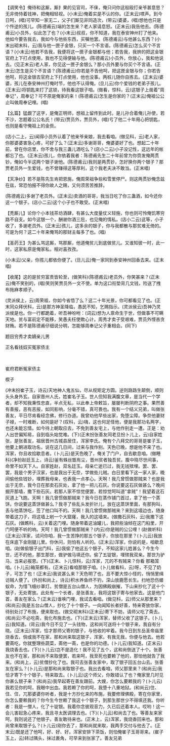 <!-- { "loadSidebar": true } -->
【调笑令】俺待和这厮，厮扌果的见官司，不俫，俺只问你这般殴打亲爷甚意思？无非倚恃着钱神，把俺相轻视。(小末云)俺着实是不认的你。(正末云)噤声。到今日呵，(唱)可早知一家无二，父子们厮见非同造次，(带云)婆婆，(唱)想他也只是个忤逆的孩儿。(陈德甫云)端的怎生来？老人家请息怒。(正末云)我告他去。(陈德甫云)小员外，似此怎了也？(小末云)叔叔，你不知道，我在泰安神州打了他来。他如今要告我去，我如今与他些东西，买嘱他罢。(陈德甫云)与他甚么东西？(小末出砌末科，云)我与他一匣子金银，只买一个不言语。(陈德甫云)怎么买个不言语？(小末云)他若不告我，我便将这一匣子金银都与他；若告我，我拚的把这金银官府上下打点使用，我也不见得便输与他。(陈德甫云)小员外，你放心，我和他说去。(见正末云)老人家，你见这一匣子金银么？那小员外要与你买个不言语。(正末云)怎生是买个不言语？(陈德甫云)你若是不告他呵，把这匣金银与你；你若告他呵，将这金银去官府上下打点使用，他也没事。两桩儿随你自拣去。(正末云)婆婆，孩儿在泰安神州打俺时节，他也不认得俺。(旦儿云)你个爱钱的老弟子孩儿。(正末云)将钥匙来打了这锁，待我看这银子咱。(做看，惊科，云)这银子上凿着"周奉记"，周奉记？可不原是俺家的来！(陈德甫云)怎生是你家的？(正末云)俺祖公公止叫做周奉记哩。(唱)

【幺篇】猛觑了这字，是俺正明师，想祖上留传到此时。是儿孙合着俺儿孙使，若不沙，怎题着公公名氏！(带云)贾员外，贾员外，(唱)亏了他二十年用心把钥匙，也则是看守俺祖上的金赀。

(店小二上，云)闻得小员外认着了他亲爷亲娘，我去看咱。(做见科，云)老人家，你那婆婆害急心疼，可好了么？(正末云)多谢哥哥，俺婆婆好了也。想起二十年前，曾在你店里，你不舍与我三蛊儿酒吃么？(店小二云)小子没记性，这远年的帐都忘了也。(正末云)孩儿，你依着我者：陈德甫先生二十年前曾为你赍发俺两贯钞，俺如今半这两个银子谢他。(陈德甫云)我则是两贯钞，怎好换你两个银子？那贾老员外一生爱钱，也不曾赚得这等厚利，这个我老夫决不敢当。(正末唱)

【天净纱】若不是陈先生肯把恩施，俺周荣祖争些和雪里停尸。则这两贯钞俺念兹在兹，常恐怕报不得你故人之赐，又何须苦苦推辞。

(陈德甫云)多谢了老员外。(正末云)卖酒的哥哥，我当日吃了你三蛊酒，如今还你这一个银子。(店小二云)这个小子也不敢受。(正末唱)

【秃厮儿】论你个小本钱茶坊酒肆，有甚么大度量仗义轻施，你也则可怜俺饥寒穷路不自支。如今这银一个，酬谢你酒三卮，也见俺的情私。(店小二云)这等，小子收了，多谢老员外。(正末云)孩儿，这多余的银子，你与我都散与那贫难无倚的。可是为何？这二十年来俺骂的那财主每多了也。(唱)

【圣药王】为甚么骂这厮，骂那厮，他道俺贫儿到底做贫儿。又谁知彼一时，此一时，这家私原是俺家私，相对喜孜孜。

(小末云)父亲，你孩儿都依你便了。(旦儿云)俺一家同到泰安神州回香去来。(正末唱)

【收尾】这的是贫穷富贵皆轮至，(做笑科)(陈德甫云)老员外，你笑甚来？(正末云)俺不笑别的，(唱)笑则笑贾员外一文不使。单为这口衔垫背几文钱，险送了拽布拖麻孝顺子。

(灵派侯上，云)周荣祖，你如今省悟了么？这二十年光景，你可都看见了也。(正末同众拜伏科，云)是那方神圣降临，愚民不知，乞赐指示。(灵派侯云)吾神乃灵派侯是也。你一行都跪着，听吾神吩咐：(词云)想为人禀命生于世，但做事不可瞒天地。贫与富前定不能移，笑愚夫枉使欺心计。周秀才卖子受艰难，贾员外悭吝贪财贿。若不是陈德甫仔细说分明，怎能够周奉记父子重相会。(同下)

题目穷秀才卖嫡亲儿男

正名看钱奴买冤家债主


　
　




崔府君断冤家债主

楔子

(冲末扮崔子玉，诗云)天地神人鬼五仙，尽从规矩定方圆。逆则路路生颠倒，顺则头头身外玄。自家晋州人氏，姓崔名子玉。世人但知我满腹文章，是当代一个学者，却不知我秉性忠直，半点无私，以此奉上帝敕旨，屡屡判断阴府之事。果然善有善报，恶有恶报，如同影响，分毫不错，真可畏也。我有一个结义兄弟，叫做张善友，平日尽肯看经念佛，修行办道。我曾劝他早些出家，免堕尘障。争奈他妻财子禄，一时难断，如何是好？(叹科，云)嗨，这也何足怪他，便是我那功名两字，也还未能忘情。如今待上朝取应去，不免到善友宅上，与他作别走一遭。正是：劝人出世偏知易，自到临头始觉难。(下)(正末扮张善友同老旦扮卜儿上，云)自家姓张，是张善友，祖居晋州古城县居住，浑家李氏。俺有个八拜交的哥哥是崔子玉，他要上朝进取功名，说在这几日间，过来与我作别。天色已晚，想是他不来了也。浑家，你且收拾歇息者。(卜儿云)是天色晚了，俺关了门户，自去歇息咱。(做睡科)(净扮赵廷玉上，诗云)釜有蛛丝甑有尘，晋州贫者独吾贫。腹中晓尽世间事，命里不如天下人。自家姓赵，双名廷玉。母亲亡逝已过，我无钱殡埋。罢、罢、罢，我是个男子汉家，也是我出于无奈，学做些儿贼。白日里看下这一家人家，晚间偷他些钱钞，埋葬我母亲，也表我一点孝心。天啊！我几曾惯做那贼来？也是我出于无奈，我今日在那卖石灰处，拿了他一把儿石灰。你说要这石灰做甚么？晚间掘开那墙，撒下些石灰。若那人家不惊觉便罢，若惊觉呵叫道"拿贼"！我望着这石灰道上飞跑。天啊！我几曾惯做那贼来？我今日在蒸作铺门首过，拿了他一个蒸饼。你说要这蒸饼做甚么？我寻了些乱头发折针儿，放在这蒸饼里面，有那狗叫，丢与他蒸饼吃，签了他口叫不的。天啊！我几曾惯做那贼来？来到这墙边也，随身带着这刀子，将这墙上剜一个大窟窿，我入的这墙来。(做撒石灰科，云)我撒下这石灰。(做瞧科，云)关着这门哩。随身带着这油罐儿，我把些油倾在这门桕里，开门呵便不听的响。天呵！我几曾惯做那贼来？(内云)你是贼的公公哩！(赵做听科)(正末云)浑家，试问你咱，我一生苦挣的那五个银子，你放在那里？(卜儿云)我放在床底下金刚腿儿里。你休问，则怕有人听的。(正末云)浑家，你说的是，咱歇息咱。(赵做偷银子出门科，云)我偷了他这五个银子，不知这家儿姓甚么？今生今世，还不的他，那生那世，做驴做马填还你。偷了五锭银，埋殡我双亲。那世为驴马，当来必报恩。(下)(正末、卜儿惊科，云)浑家，兀的不有贼来？你看
那箱笼咱。(卜儿云)箱笼都有。(正末云)看咱那银子咱。(卜儿做看科，云)呀，不见了奶子，可怎了也！(正末云)我说甚么来？天色明了也，且不要大惊小怪的，悄悄里缉访贼人便了。(外扮和尚上，诗云)积水养鱼终不钓，深山放鹿愿长生。扫地恐伤蝼蚁命，为惜飞蛾纱罩灯。贫僧是五台山僧人，为因佛殿崩摧，下山来抄化了这十个银子，无处寄放。此处有一个长者，是张善友，我将这银子寄与他家去。这是他门首，善友在家么？(正末云)谁唤门哩，我试去看咱。(做见科，云)师父从那里来？(和尚云)我是五台山僧人，抄化了十个银子。一向闻知长者好善，特来寄放你家，待别处讨了布施，便来取也。(做交砌末科)(正末云)寄下不妨，请师父吃了斋去。(和尚云)不必吃斋，我化布施去也。(下)(正末云)浑家，替师父收了这银子。(卜儿云)我知道。(背云)我今日不见了一头钱物，这和尚可送将十个银子来，我自有分晓。(正末云)浑家，恰才那师父寄的银子，与他收的牢着。我今日到东岳圣帝庙里烧香去，倘或我不在家，那和尚来取这银子，浑家，有我无我，你便与他去。他若要斋吃，你就整理些蔬菜，斋他一斋，也是你的功德。(卜儿云)我知道。(正末云)我烧香去也。(下)(卜儿云)岂不是造化！我不见了五个，这和尚倒送了十个。张善友也不在家，那和尚不来取便罢，若来呵，我至死也要赖了他的，那怕他就告了我来。(和尚上，云)贫僧抄化了也。我可去张善友家中，取了银子回五台山去。张善友在家么？(卜儿云)是那和尚来取银子也。我出去看咱，师父那里来？(和尚云)我恰才寄下十个银子，特来取去。(卜儿云)这个师父，你敢错认了也？俺家里几时见你甚么银子来？(和尚云)我早起寄在善友跟前。大嫂，你怎么要赖我的？(卜儿云)我若见你的呵，我眼中出血。我若赖了你的呵，我堕十八重地狱。(和尚云)住、住、住，兀那婆婆你听者，我是十方抄化来的布施，我要修理佛殿，寄在你家里，你怎么要赖我的？你今生今世赖了我这十个银子，到那生那世少不得填还我。你听者：我是一僧人，化了十锭银。我着你念彼观音力，久已后还着本人。哎哟！这一会儿害起急心疼来，我且寻太医调理去也。(下)(卜儿云)和尚去了也。等善友来家呵，我则说还了他银子。善友敢待来也。(正末上，云)浑家，我烧香回来也。那和尚曾来取银子么？(卜儿云)刚你去了，那和尚就来取，我两手交付与他去了。(正末云)既是还了他呵，好、好、好。浑家安排下茶饭，则怕俺崔子玉哥哥来。(崔子玉上，云)转过隅头，抹过裹角，可早来到张家了。善友兄弟
